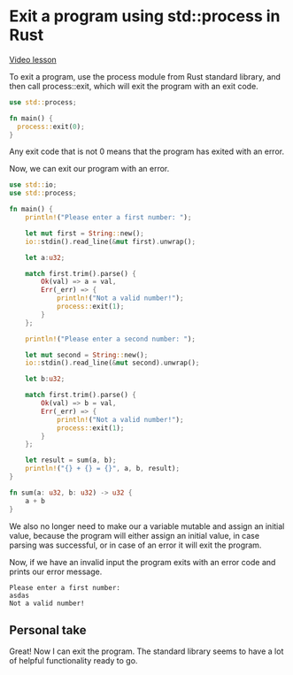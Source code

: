 # Exit a program using std::process in Rust

[Video lesson](https://egghead.io/lessons/egghead-exit-a-program-using-std-process-in-rust)

To exit a program, use the process module from Rust standard library, and then call process::exit, which will exit the program with an exit code.

```rs
use std::process;

fn main() {
  process::exit(0);
}
```

Any exit code that is not 0 means that the program has exited with an error.

Now, we can exit our program with an error.

```rs
use std::io;
use std::process;

fn main() {
    println!("Please enter a first number: ");

    let mut first = String::new();
    io::stdin().read_line(&mut first).unwrap();

    let a:u32;

    match first.trim().parse() {
        Ok(val) => a = val,
        Err(_err) => {
            println!("Not a valid number!");
            process::exit(1);
        }
    };

    println!("Please enter a second number: ");

    let mut second = String::new();
    io::stdin().read_line(&mut second).unwrap();

    let b:u32;

    match first.trim().parse() {
        Ok(val) => b = val,
        Err(_err) => {
            println!("Not a valid number!");
            process::exit(1);
        }
    };

    let result = sum(a, b);
    println!("{} + {} = {}", a, b, result);
}

fn sum(a: u32, b: u32) -> u32 {
    a + b
}
```

We also no longer need to make our a variable mutable and assign an initial value, because the program will either assign an initial value, in case parsing was successful, or in case of an error it will exit the program.

Now, if we have an invalid input the program exits with an error code and prints our error message.

```shell
Please enter a first number:
asdas
Not a valid number!
```

## Personal take

Great! Now I can exit the program. The standard library seems to have a lot of helpful functionality ready to go.

